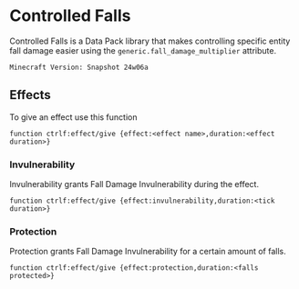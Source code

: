 # Controlled Falls
Controlled Falls is a Data Pack library that makes controlling specific entity fall damage easier using the `generic.fall_damage_multiplier` attribute.

`Minecraft Version: Snapshot 24w06a`

## Effects
To give an effect use this function
```
function ctrlf:effect/give {effect:<effect name>,duration:<effect duration>}
```

### Invulnerability
Invulnerability grants Fall Damage Invulnerability during the effect.
```
function ctrlf:effect/give {effect:invulnerability,duration:<tick duration>}
```

### Protection
Protection grants Fall Damage Invulnerability for a certain amount of falls.
```
function ctrlf:effect/give {effect:protection,duration:<falls protected>}
```
